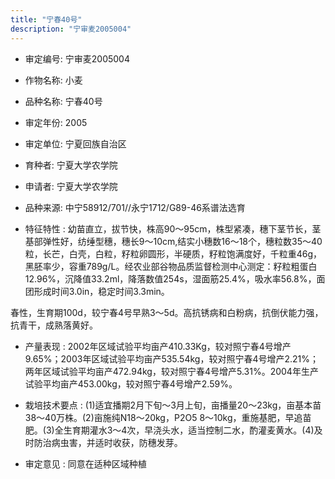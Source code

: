 ```yaml
---
title: "宁春40号"
description: "宁审麦2005004"
---
```

* 审定编号:  宁审麦2005004

*  作物名称:  小麦

*  品种名称:  宁春40号

*  审定年份:  2005

*  审定单位:  宁夏回族自治区

* 育种者:  宁夏大学农学院

*  申请者:  宁夏大学农学院

*  品种来源:  中宁58912/701//永宁1712/G89-46系谱法选育

*  特征特性 : 
幼苗直立，拔节快，株高90～95cm，株型紧凑，穗下茎节长，茎基部弹性好，纺缍型穗，穗长9～10cm,结实小穗数16～18个，穗粒数35～40粒，长芒，白壳，白粒，籽粒卵圆形，半硬质，籽粒饱满度好，千粒重46g，黑胚率少，容重789g/L。经农业部谷物品质监督检测中心测定：籽粒粗蛋白12.96%，沉降值33.2ml，降落数值254s，湿面筋25.4%，吸水率56.8%，面团形成时间3.0in，稳定时间3.3min。
春性，生育期100d，较宁春4号早熟3～5d。高抗锈病和白粉病，抗倒伏能力强，抗青干，成熟落黄好。
 
*  产量表现 : 
2002年区域试验平均亩产410.33Kg，较对照宁春4号增产9.65%；2003年区域试验平均亩产535.54kg，较对照宁春4号增产2.21%；两年区域试验平均亩产472.94kg，较对照宁春4号增产5.31%。2004年生产试验平均亩产453.00kg，较对照宁春4号增产2.59%。

*  栽培技术要点 : 
(1)适宜播期2月下旬～3月上旬，亩播量20～23kg，亩基本苗38～40万株。(2)亩施纯N18～20kg，P2O5 8～10kg，重施基肥，早追苗肥。(3)全生育期灌水3～4次，早浇头水，适当控制二水，酌灌麦黄水。(4)及时防治病虫害，并适时收获，防穗发芽。

*  审定意见 : 
同意在适种区域种植
